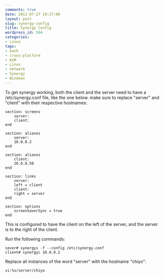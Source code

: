 ```yaml
---
comments: true
date: 2011-07-27 19:27:00
layout: post
slug: synergy-config
title: Synergy Config
wordpress_id: 564
categories:
- Linux
tags:
- bash
- croos-platform
- KVM
- Linux
- network
- Synergy
- Windows
---
```


To get synergy working, both the client and the server need to have a /etc/synergy.conf file, like the one below. make sure to replace "server" and "client" with their respective hostnames:

    
    section: screens
        server:
        client:
    end
    
    section: aliases
        server:
        10.0.0.2
    end
    
    section: aliases
        client:
        10.0.0.50
    end
    
    section: links
        server:
        left = client
        client:
        right = server
    end
    
    section: options
        screenSaverSync = true
    end


This is configured to have the client on the left of the server, and the server is to the right of the client.

Run the following commands:

    
    sever# synergys -f --config /etc/synergy.conf
    client# synergyc 10.0.0.2



Replace all instances of the word "server" with the hostname "chiyo":

    
    vi:%s/server/chiyo
